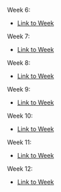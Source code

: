 Week 6:

- [Link to Week](./Week6/WEEKLY_STATUS6.md)

Week 7:

- [Link to Week](./Week7/WEEKLY_STATUS7.md)

Week 8:

- [Link to Week](./Week8/WEEKLY_STATUS8.md)

Week 9:

- [Link to Week](./Week9/WEEKLY_STATUS9.md)

Week 10:

- [Link to Week](./Week10/WEEKLY_STATUS10.md)

Week 11:

- [Link to Week](./Week11/WEEKLY_STATUS11.md)

Week 12:

- [Link to Week](./Week12/WEEKLY_STATUS12.md)


